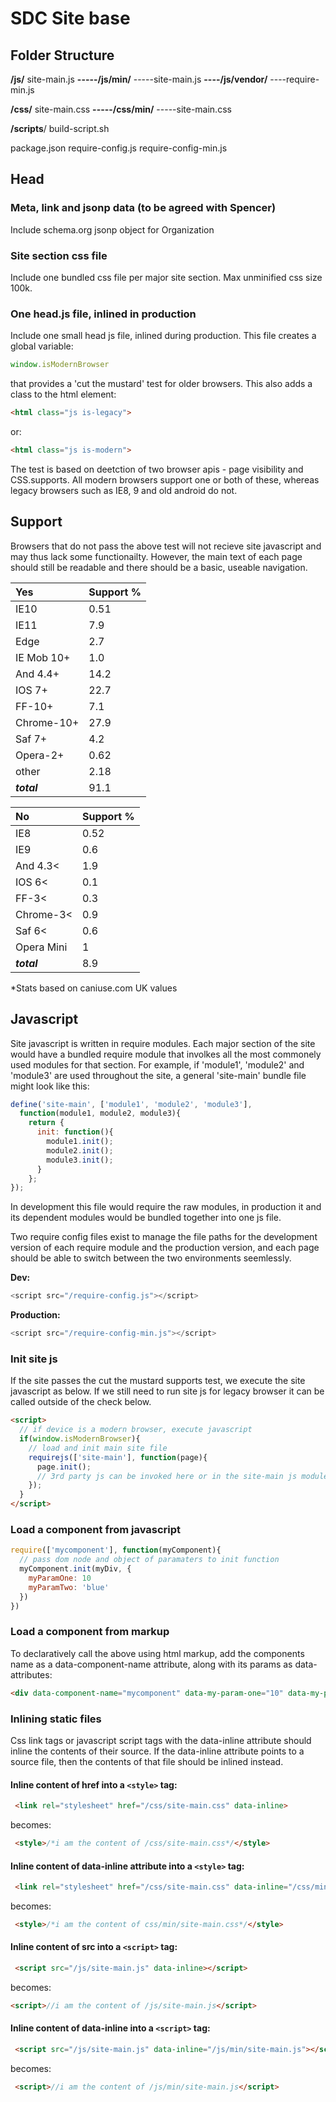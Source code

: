# SDC Site base

## Folder Structure

**/js/**
site-main.js
**-----/js/min/**
-----site-main.js
**----/js/vendor/**
----require-min.js

**/css/**
site-main.css
**-----/css/min/** 
-----site-main.css

**/scripts**/
build-script.sh

package.json
require-config.js
require-config-min.js

## Head

### Meta, link and jsonp data (to be agreed with Spencer)
Include schema.org jsonp object for Organization

### Site section css file
Include one bundled css file per major site section. Max unminified css size 100k.

### One head.js file, inlined in production
Include one small head js file, inlined during production. This file creates a global variable:

```javascript 
window.isModernBrowser
``` 
that provides a 'cut the mustard' test for older browsers. This also adds a class to the html element:

```html
<html class="js is-legacy">
```
or:

```html
<html class="js is-modern">
```
The test is based on deetction of two browser apis - page visibility and CSS.supports. All modern browsers support one or both of these, whereas legacy browsers such as IE8, 9 and old android do not.

## Support
Browsers that do not pass the above test will not recieve site javascript and may thus lack some functionailty. However, the main text of each page should still be readable and there should be a basic, useable navigation.


| Yes          | Support % |
| :----------  | :------   |
| IE10         | 0.51      |
| IE11         | 7.9       | 
| Edge         | 2.7       |
| IE Mob 10+   | 1.0       |
| And 4.4+     | 14.2      |
| IOS 7+       | 22.7      |
| FF-10+       | 7.1       |
| Chrome-10+   | 27.9      |
| Saf 7+       | 4.2       |
| Opera-2+     | 0.62      |
| other        | 2.18      |
| ***total***  | 91.1      |

| No           | Support % |
| :----------  | :----     |
| IE8          | 0.52      |
| IE9          | 0.6       |
| And 4.3<     | 1.9       |
| IOS 6<       | 0.1       |
| FF-3<        | 0.3       |
| Chrome-3<    | 0.9       |
| Saf 6<       | 0.6       |
| Opera Mini   | 1         |
| ***total***  | 8.9       |
*Stats based on caniuse.com UK values

## Javascript
Site javascript is written in require modules. Each major section of the site would have a bundled require module that involkes all the most commonely used modules for that section. For example, if 'module1', 'module2' and 'module3' are used throughout the site, a general 'site-main' bundle file might look like this:

```javascript
define('site-main', ['module1', 'module2', 'module3'],
  function(module1, module2, module3){
    return {
      init: function(){
        module1.init();
        module2.init();
        module3.init();
      }
    };
});
```
In development this file would require the raw modules, in production it and its dependent modules would be bundled together into one js file.

Two require config files exist to manage the file paths for the development version of each require module and the production version, and each page should be able to switch between the two environments seemlessly.

**Dev:**

```javascript
<script src="/require-config.js"></script>
```
**Production:**

```javascript
<script src="/require-config-min.js"></script>
```
### Init site js
If the site passes the cut the mustard supports test, we execute the site javascript as below. If we still need to run site js for legacy browser it can be called outside of the check below.

```html
<script>
  // if device is a modern browser, execute javascript
  if(window.isModernBrowser){
    // load and init main site file
    requirejs(['site-main'], function(page){
      page.init();
      // 3rd party js can be invoked here or in the site-main js module
    });
  }
</script>
```
### Load a component from javascript

```javascript
require(['mycomponent'], function(myComponent){
  // pass dom node and object of paramaters to init function
  myComponent.init(myDiv, {
    myParamOne: 10
    myParamTwo: 'blue'
  })
})
```
### Load a component from markup
To declaratively call the above using html markup, add the components name as a data-component-name attribute, along with its params as data-attributes:

```html
<div data-component-name="mycomponent" data-my-param-one="10" data-my-param-two="blue"></div>

```
### Inlining static files
Css link tags or javascript script tags with the data-inline attribute should inline the contents of their source. If the data-inline attribute points to a source file, then the contents of that file should be inlined instead.

#### Inline content of href into a ```<style>``` tag:

```html
 <link rel="stylesheet" href="/css/site-main.css" data-inline>
 ```
 becomes:
 
```html
 <style>/*i am the content of /css/site-main.css*/</style>
 ```
 
#### Inline content of data-inline attribute into a ```<style>``` tag:

```html
 <link rel="stylesheet" href="/css/site-main.css" data-inline="/css/min/site-main.css">
 ```
becomes:

```html
 <style>/*i am the content of css/min/site-main.css*/</style>
 ```
 
#### Inline content of src into a ```<script>``` tag:

```html
 <script src="/js/site-main.js" data-inline></script>
 ```
becomes:

```html
<script>//i am the content of /js/site-main.js</script>
 ```
 
#### Inline content of data-inline into a ```<script>``` tag:

```html
 <script src="/js/site-main.js" data-inline="/js/min/site-main.js"></script>
```
 becomes:

```html
 <script>//i am the content of /js/min/site-main.js</script>
```